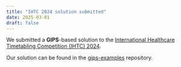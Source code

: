 ```yaml
---
title: "IHTC 2024 solution submitted"
date: 2025-03-01
draft: false
---
```


We submitted a **GIPS**-based solution to the [International Healthcare Timetabling Competition (IHTC) 2024](https://ihtc2024.github.io/).

Our solution can be found in the [gips-examples](https://github.com/Echtzeitsysteme/gips-examples/tree/main/ihtcgipssolution.softcnstrtuning) repository.
